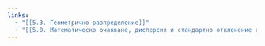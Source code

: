 ```yaml
---
links:
  - "[[5.3. Геометрично разпределение]]"
  - "[[5.0. Математическо очакване, дисперсия и стандартно отклонение в дискретни случайни величини]]"
---
```

